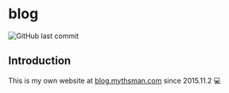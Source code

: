 # blog

![GitHub last commit](https://img.shields.io/github/last-commit/google/skia.svg)

## Introduction
This is my own website at [blog.mythsman.com](https://blog.mythsman.com) since 2015.11.2 :computer:
 
